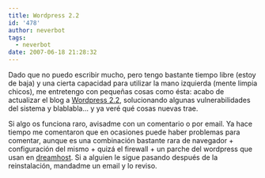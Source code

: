 ```yaml
---
title: Wordpress 2.2
id: '478'
author: neverbot
tags:
  - neverbot
date: 2007-06-18 21:28:32
---
```


Dado que no puedo escribir mucho, pero tengo bastante tiempo libre (estoy de baja) y una cierta capacidad para utilizar la mano izquierda (mente limpia chicos), me entretengo con pequeñas cosas como ésta: acabo de actualizar el blog a [Wordpress 2.2](http://wordpress.org/development/2007/05/wordpress-22/), solucionando algunas vulnerabilidades del sistema y blablabla... y ya veré qué cosas nuevas trae.

Si algo os funciona raro, avisadme con un comentario o por email. Ya hace tiempo me comentaron que en ocasiones puede haber problemas para comentar, aunque es una combinación bastante rara de navegador + configuración del mismo + quizá el firewall + un parche del wordpress que usan en [dreamhost](/hosting/). Si a alguien le sigue pasando después de la reinstalación, mandadme un email y lo reviso.
